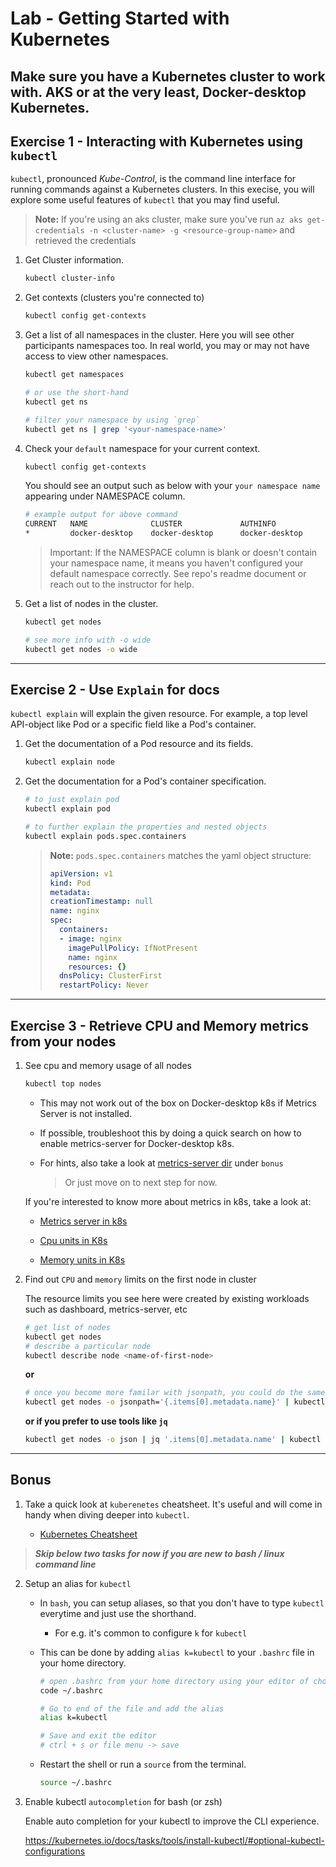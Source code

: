 # Lab - Getting Started with Kubernetes

## Make sure you have a Kubernetes cluster to work with. AKS or at the very least, Docker-desktop Kubernetes. 

## Exercise 1 - Interacting with Kubernetes using `kubectl`

```kubectl```, pronounced *Kube-Control*, is the  command line interface for running commands against a Kubernetes clusters. In this execise, you will explore some useful features of ```kubectl``` that you may find useful.

> **Note:** If you're using an aks cluster, make sure you've run `az aks get-credentials -n <cluster-name> -g <resource-group-name>` and retrieved the credentials

1. Get Cluster information.

    ```bash
    kubectl cluster-info
    ```

2. Get contexts (clusters you're connected to)

    ```bash
    kubectl config get-contexts
    ```

3. Get a list of all namespaces in the cluster. Here you will see other participants namespaces too. In real world, you may or may not have access to view other namespaces.

    ```bash
    kubectl get namespaces

    # or use the short-hand
    kubectl get ns

    # filter your namespace by using `grep`
    kubectl get ns | grep '<your-namespace-name>' 
    ```

4. Check your `default` namespace for your current context.

    ```bash
    kubectl config get-contexts     
    ```

    You should see an output such as below with your `your namespace name` appearing under NAMESPACE column. 

    ```bash
    # example output for above command 
    CURRENT   NAME              CLUSTER             AUTHINFO               NAMESPACE
    *         docker-desktop    docker-desktop      docker-desktop         <your-namespace-name>
    ```

    > Important: If the NAMESPACE column is blank or doesn't contain your namespace name, it means you haven't configured your default namespace correctly. See repo's readme document or reach out to the instructor for help.

4. Get a list of nodes in the cluster.

    ```bash
    kubectl get nodes 

    # see more info with -o wide
    kubectl get nodes -o wide

    ```
 ---

## Exercise 2 - Use `Explain` for docs

```kubectl explain``` will explain the given resource. For example, a top level API-object like Pod or a specific field like a Pod's container. 

1. Get the documentation of a Pod resource and its fields.

    ```bash
    kubectl explain node
    ```

2. Get the documentation for a Pod's container specification.

    ```bash
    # to just explain pod
    kubectl explain pod  

    # to further explain the properties and nested objects
    kubectl explain pods.spec.containers
    ```

    > **Note:** ```pods.spec.containers``` matches the yaml object structure:
    > ```yaml
    > apiVersion: v1
    > kind: Pod
    > metadata:
    > creationTimestamp: null
    > name: nginx
    > spec:
    >   containers:
    >   - image: nginx
    >     imagePullPolicy: IfNotPresent
    >     name: nginx
    >     resources: {}
    >   dnsPolicy: ClusterFirst
    >   restartPolicy: Never
    > ```

---

## Exercise 3 - Retrieve CPU and Memory metrics from your nodes

1. See cpu and memory usage of all nodes

    ```bash        
    kubectl top nodes    
    ```

    * This may not work out of the box on Docker-desktop k8s if Metrics Server is not installed.
    * If possible, troubleshoot this by doing a quick search on how to enable metrics-server for Docker-desktop k8s. 
    * For hints, also take a look at [metrics-server dir](./metrics-server/) under `bonus`
    
        > Or just move on to next step for now.

    If you're interested to know more about metrics in k8s, take a look at:   

    * [Metrics server in k8s](https://github.com/kubernetes-sigs/metrics-server)
    
    * [Cpu units in K8s](https://kubernetes.io/docs/tasks/configure-pod-container/assign-cpu-resource/#cpu-units)

    * [Memory units in K8s](https://kubernetes.io/docs/tasks/configure-pod-container/assign-memory-resource/#memory-units)

2. Find out `CPU` and `memory` limits on the first node in cluster

    The resource limits you see here were created by existing workloads such as dashboard, metrics-server, etc

    ```bash    
    # get list of nodes
    kubectl get nodes     
    # describe a particular node
    kubectl describe node <name-of-first-node> 
    ```

    **or**
    ```bash
    # once you become more familar with jsonpath, you could do the same like this
    kubectl get nodes -o jsonpath='{.items[0].metadata.name}' | kubectl describe node
    ```

    **or if you prefer to use tools like `jq`**
    ```bash
    kubectl get nodes -o json | jq '.items[0].metadata.name' | kubectl describe node
    ```
---

## Bonus

1. Take a quick look at `kuberenetes` cheatsheet. It's useful and will come in handy when diving deeper into `kubectl`.

    * [Kubernetes Cheatsheet](https://kubernetes.io/docs/reference/kubectl/cheatsheet/)

 > **_Skip below two tasks for now if you are new to bash / linux command line_**

2. Setup an alias for `kubectl`

    * In `bash`, you can setup aliases, so that you don't have to type `kubectl` everytime and just use the shorthand.

        * For e.g. it's common to configure `k` for `kubectl`

    * This can be done by adding `alias k=kubectl` to your `.bashrc` file in your home directory.

        ```bash    
        # open .bashrc from your home directory using your editor of choice. 
        code ~/.bashrc

        # Go to end of the file and add the alias
        alias k=kubectl

        # Save and exit the editor
        # ctrl + s or file menu -> save
        ```  

    * Restart the shell or run a `source` from the terminal.

        ```bash
        source ~/.bashrc
        ```

2. Enable kubectl `autocompletion` for bash (or zsh)   

    Enable auto completion for your kubectl to improve the CLI experience. 

    https://kubernetes.io/docs/tasks/tools/install-kubectl/#optional-kubectl-configurations

